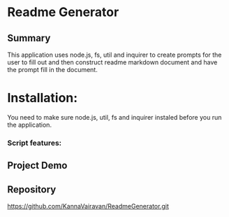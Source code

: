 # Readme Generator

## Summary

This application uses node.js, fs, util and inquirer to create prompts for the user to
fill out and then construct readme markdown document and have the prompt fill in the document.

# Installation:

You need to make sure node.js, util, fs and inquirer instaled before you run the application.

### Script features:

## Project Demo

## Repository

https://github.com/KannaVairavan/ReadmeGenerator.git

